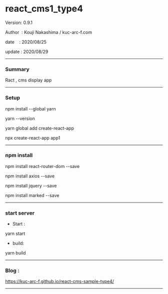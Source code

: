 ﻿# react_cms1_type4

 Version: 0.9.1

 Author  : Kouji Nakashima / kuc-arc-f.com

 date    : 2020/08/25

 update  : 2020/08/29

***
### Summary

Ract , cms display app


***
### Setup

npm install --global yarn

yarn --version

yarn global add create-react-app

npx create-react-app app1


***
### npm install

npm install react-router-dom --save

npm install axios --save

npm install jquery --save

npm install marked --save

***
### start server
* Start :

yarn start

* build:

yarn build


***
### Blog :

https://kuc-arc-f.github.io/react-cms-sample-type4/

***

